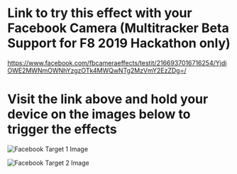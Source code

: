 # Link to try this effect with your Facebook Camera (Multitracker Beta Support for F8 2019 Hackathon only)

https://www.facebook.com/fbcameraeffects/testit/2166937016716254/YjdiOWE2MWNmOWNhYzgzOTk4MWQwNTg2MzVmY2EzZDg=/

# Visit the link above and hold your device on the images below to trigger the effects

![Facebook Target 1 Image](https://github.com/nor0x/Ping/blob/master/Ping_SparkAR/earth-tracker-03.png?raw=true)

![Facebook Target 2 Image](https://github.com/nor0x/Ping/blob/master/Ping_SparkAR/earth-tracker-02.jpg?raw=true)
